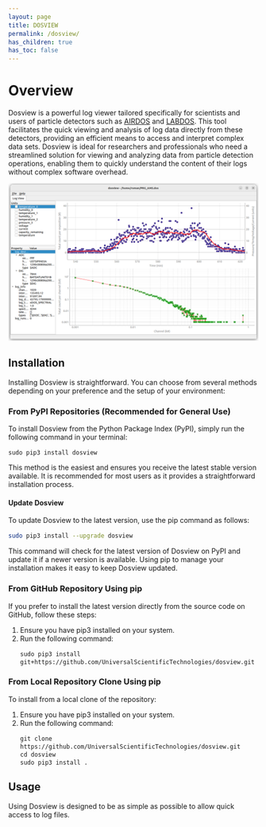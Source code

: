 ```yaml
---
layout: page
title: DOSVIEW
permalink: /dosview/
has_children: true
has_toc: false
---
```


# Overview

Dosview is a powerful log viewer tailored specifically for scientists and users of particle detectors such as [AIRDOS](../AIRDOS) and [LABDOS](../LABDOS).
This tool facilitates the quick viewing and analysis of log data directly from these detectors, providing an efficient means to access and interpret complex data sets.
Dosview is ideal for researchers and professionals who need a streamlined solution for viewing and analyzing data from particle detection operations, 
enabling them to quickly understand the content of their logs without complex software overhead.

![Dosview main window](img/dosview_window.png)


## Installation

Installing Dosview is straightforward. You can choose from several methods depending on your preference and the setup of your environment:

### From PyPI Repositories (Recommended for General Use)
To install Dosview from the Python Package Index (PyPI), simply run the following command in your terminal:
```
sudo pip3 install dosview
```
This method is the easiest and ensures you receive the latest stable version available. It is recommended for most users as it provides a straightforward installation process. 

#### Update Dosview
To update Dosview to the latest version, use the pip command as follows:
``` bash
sudo pip3 install --upgrade dosview
```
This command will check for the latest version of Dosview on PyPI and update it if a newer version is available. Using pip to manage your installation makes it easy to keep Dosview updated.

### From GitHub Repository Using pip
If you prefer to install the latest version directly from the source code on GitHub, follow these steps:
1. Ensure you have pip3 installed on your system.
2. Run the following command:
   ```
   sudo pip3 install git+https://github.com/UniversalScientificTechnologies/dosview.git
   ```

### From Local Repository Clone Using pip
To install from a local clone of the repository:
1. Ensure you have pip3 installed on your system.
2. Run the following command:
   ```
   git clone https://github.com/UniversalScientificTechnologies/dosview.git
   cd dosview
   sudo pip3 install .
   ```


## Usage

Using Dosview is designed to be as simple as possible to allow quick access to log files. 
